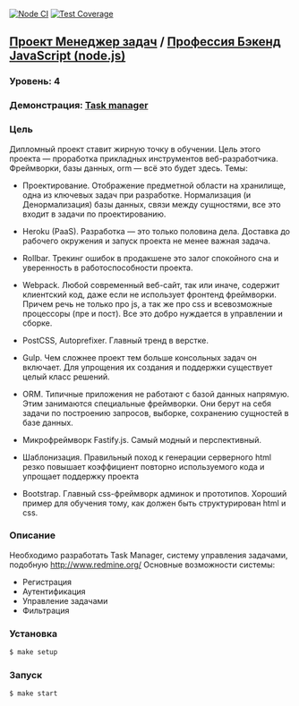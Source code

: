[![Node CI](https://github.com/MrFSP/backend-project-lvl4/workflows/Node%20CI/badge.svg)](https://github.com/MrFSP/backend-project-lvl4/actions)
[![Test Coverage](https://api.codeclimate.com/v1/badges/2c9cb09174a79e2db8cb/test_coverage)](https://codeclimate.com/github/MrFSP/backend-project-lvl4/test_coverage)

## [Проект Менеджер задач](https://ru.hexlet.io/professions/backend/projects/6) / [Профессия Бэкенд JavaScript (node.js)](https://ru.hexlet.io/professions/backend)

### Уровень: 4

### Демонстрация: [Task manager](https://task-manager-tm.herokuapp.com/)

### Цель
Дипломный проект ставит жирную точку в обучении. Цель этого проекта
 — проработка прикладных инструментов веб-разработчика.
 Фреймворки, базы данных, orm — всё это будет здесь. Темы:

* Проектирование. Отображение предметной области на хранилище, одна из ключевых задач при разработке. Нормализация (и Денормализация) базы данных, связи между сущностями, все это входит в задачи по проектированию.

* Heroku (PaaS). Разработка — это только половина дела. Доставка до рабочего окружения и запуск проекта не менее важная задача.

* Rollbar. Трекинг ошибок в продакшене это залог спокойного сна и уверенность в работоспособности проекта.

* Webpack. Любой современный веб-сайт, так или иначе, содержит клиентский код, даже если не использует фронтенд фреймворки. Причем речь не только про js, а так же про css и всевозможные процессоры (пре и пост). Все это добро нуждается в управлении и сборке.

* PostCSS, Autoprefixer. Главный тренд в верстке.

* Gulp. Чем сложнее проект тем больше консольных задач он включает. Для упрощения их создания и поддержки существует целый класс решений.

* ORM. Типичные приложения не работают с базой данных напрямую. Этим занимаются специальные фреймворки. Они берут на себя задачи по построению запросов, выборке, сохранению сущностей в базе данных.

* Микрофреймворк Fastify.js. Самый модный и перспективный.

* Шаблонизация. Правильный поход к генерации серверного html резко повышает коэффициент повторно используемого кода и упрощает поддержку проекта

* Bootstrap. Главный css-фреймворк админок и прототипов. Хороший пример для обучения тому, как должен быть структурирован html и css.

### Описание

Необходимо разработать Task Manager, систему управления задачами, подобную http://www.redmine.org/ Основные возможности системы:

* Регистрация
* Аутентификация
* Управление задачами
* Фильтрация

### Установка

```sh
$ make setup
```

### Запуск

```sh
$ make start
```
